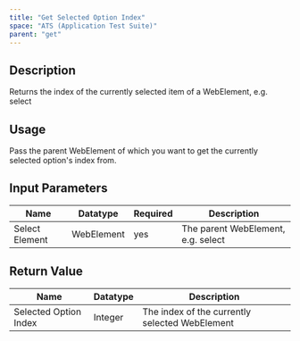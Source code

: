 ```yaml
---
title: "Get Selected Option Index"
space: "ATS (Application Test Suite)"
parent: "get"
---
```


## Description

Returns the index of the currently selected item of a WebElement, e.g. select

## Usage

Pass the parent WebElement of which you want to get the currently selected option's index from.

## Input Parameters

Name | Datatype | Required | Description
---- | -------- | ------- |---------------
Select Element | WebElement | yes | The parent WebElement, e.g. select

## Return Value

Name | Datatype | Description
---- | --------- | ---------------
Selected Option Index | Integer | The index of the currently selected WebElement
